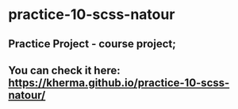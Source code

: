 # practice-10-scss-natour

## Practice Project - course project;
## You can check it here: https://kherma.github.io/practice-10-scss-natour/
